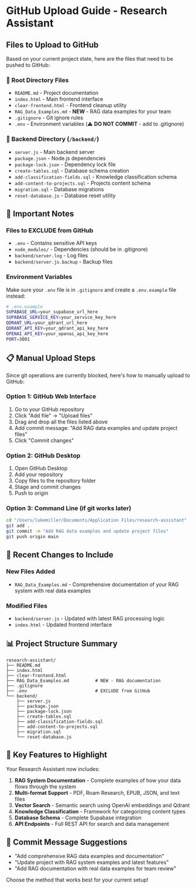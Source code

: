# GitHub Upload Guide - Research Assistant

## Files to Upload to GitHub

Based on your current project state, here are the files that need to be pushed to GitHub:

### 📁 Root Directory Files
- `README.md` - Project documentation
- `index.html` - Main frontend interface
- `clear-frontend.html` - Frontend cleanup utility
- `RAG_Data_Examples.md` - **NEW** - RAG data examples for your team
- `.gitignore` - Git ignore rules
- `.env` - Environment variables (⚠️ **DO NOT COMMIT** - add to .gitignore)

### 📁 Backend Directory (`/backend/`)
- `server.js` - Main backend server
- `package.json` - Node.js dependencies
- `package-lock.json` - Dependency lock file
- `create-tables.sql` - Database schema creation
- `add-classification-fields.sql` - Knowledge classification schema
- `add-content-to-projects.sql` - Projects content schema
- `migration.sql` - Database migrations
- `reset-database.js` - Database reset utility

## 🚨 Important Notes

### Files to EXCLUDE from GitHub
- `.env` - Contains sensitive API keys
- `node_modules/` - Dependencies (should be in .gitignore)
- `backend/server.log` - Log files
- `backend/server.js.backup` - Backup files

### Environment Variables
Make sure your `.env` file is in `.gitignore` and create a `.env.example` file instead:

```bash
# .env.example
SUPABASE_URL=your_supabase_url_here
SUPABASE_SERVICE_KEY=your_service_key_here
QDRANT_URL=your_qdrant_url_here
QDRANT_API_KEY=your_qdrant_api_key_here
OPENAI_API_KEY=your_openai_api_key_here
PORT=3001
```

## 📋 Manual Upload Steps

Since git operations are currently blocked, here's how to manually upload to GitHub:

### Option 1: GitHub Web Interface
1. Go to your GitHub repository
2. Click "Add file" → "Upload files"
3. Drag and drop all the files listed above
4. Add commit message: "Add RAG data examples and update project files"
5. Click "Commit changes"

### Option 2: GitHub Desktop
1. Open GitHub Desktop
2. Add your repository
3. Copy files to the repository folder
4. Stage and commit changes
5. Push to origin

### Option 3: Command Line (if git works later)
```bash
cd "/Users/lukemiller/Documents/Application Files/research-assistant"
git add .
git commit -m "Add RAG data examples and update project files"
git push origin main
```

## 🔄 Recent Changes to Include

### New Files Added
- `RAG_Data_Examples.md` - Comprehensive documentation of your RAG system with real data examples

### Modified Files
- `backend/server.js` - Updated with latest RAG processing logic
- `index.html` - Updated frontend interface

## 📊 Project Structure Summary

```
research-assistant/
├── README.md
├── index.html
├── clear-frontend.html
├── RAG_Data_Examples.md          # NEW - RAG documentation
├── .gitignore
├── .env                          # EXCLUDE from GitHub
└── backend/
    ├── server.js
    ├── package.json
    ├── package-lock.json
    ├── create-tables.sql
    ├── add-classification-fields.sql
    ├── add-content-to-projects.sql
    ├── migration.sql
    └── reset-database.js
```

## 🎯 Key Features to Highlight

Your Research Assistant now includes:

1. **RAG System Documentation** - Complete examples of how your data flows through the system
2. **Multi-format Support** - PDF, Roam Research, EPUB, JSON, and text files
3. **Vector Search** - Semantic search using OpenAI embeddings and Qdrant
4. **Knowledge Classification** - Framework for categorizing content types
5. **Database Schema** - Complete Supabase integration
6. **API Endpoints** - Full REST API for search and data management

## 📝 Commit Message Suggestions

- "Add comprehensive RAG data examples and documentation"
- "Update project with RAG system examples and latest features"
- "Add RAG documentation with real data examples for team review"

Choose the method that works best for your current setup!

